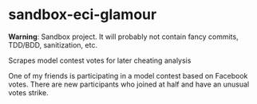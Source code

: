 # sandbox-eci-glamour

**Warning**: Sandbox project. It will probably not contain fancy commits, TDD/BDD, sanitization, etc.

Scrapes model contest votes for later cheating analysis

One of my friends is participating in a model contest based
on Facebook votes. There are new participants who joined
at half and have an unusual votes strike.
